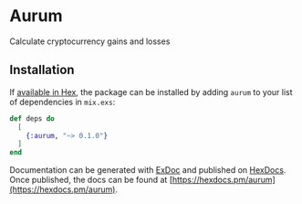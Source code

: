 # Aurum

Calculate cryptocurrency gains and losses

## Installation

If [available in Hex](https://hex.pm/docs/publish), the package can be installed
by adding `aurum` to your list of dependencies in `mix.exs`:

```elixir
def deps do
  [
    {:aurum, "~> 0.1.0"}
  ]
end
```

Documentation can be generated with [ExDoc](https://github.com/elixir-lang/ex_doc)
and published on [HexDocs](https://hexdocs.pm). Once published, the docs can
be found at [https://hexdocs.pm/aurum](https://hexdocs.pm/aurum).

